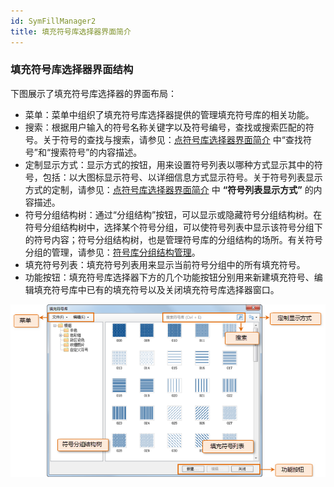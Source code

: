```yaml
---
id: SymFillManager2
title: 填充符号库选择器界面简介
---
```

### 填充符号库选择器界面结构

下图展示了填充符号库选择器的界面布局：

* 菜单：菜单中组织了填充符号库选择器提供的管理填充符号库的相关功能。
* 搜索：根据用户输入的符号名称关键字以及符号编号，查找或搜索匹配的符号。关于符号的查找与搜索，请参见：[点符号库选择器界面简介](SymMarkerManager2) 中“查找符号”和“搜索符号”的内容描述。 
* 定制显示方式：显示方式的按钮，用来设置符号列表以哪种方式显示其中的符号，包括：以大图标显示符号、以详细信息方式显示符号。关于符号列表显示方式的定制，请参见：[点符号库选择器界面简介](SymMarkerManager2) 中 **“符号列表显示方式”** 的内容描述。 
* 符号分组结构树：通过“分组结构”按钮，可以显示或隐藏符号分组结构树。在符号分组结构树中，选择某个符号分组，可以使符号列表中显示该符号分组下的符号内容；符号分组结构树，也是管理符号库的分组结构的场所。有关符号分组的管理，请参见：[符号库分组结构管理](SymMarkerManager3)。
* 填充符号列表：填充符号列表用来显示当前符号分组中的所有填充符号。
* 功能按钮：填充符号库选择器下方的几个功能按钮分别用来新建填充符号、编辑填充符号库中已有的填充符号以及关闭填充符号库选择器窗口。  

![](img/SymFillManager2t1.png)  
